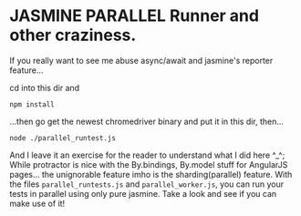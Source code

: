 # JASMINE PARALLEL Runner and other craziness.

If you really want to see me abuse async/await and jasmine's reporter feature...



cd into this dir and 

```
npm install
```

...then go get the newest chromedriver binary and put it in this dir, then...

```
node ./parallel_runtest.js 
```

And I leave it an exercise for the reader to understand what I did here ^_^;
While protractor is nice with the By.bindings, By.model stuff for AngularJS pages... the unignorable feature imho is the sharding(parallel) feature. With the files <code>parallel_runtests.js</code> and <code>parallel_worker.js</code>, you can run your tests in parallel using only pure jasmine. Take a look and see if you can make use of it!
